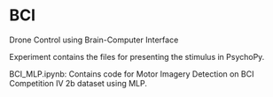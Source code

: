 # BCI
Drone Control using Brain-Computer Interface 

Experiment contains the files for presenting the stimulus in PsychoPy.

BCI_MLP.ipynb: Contains code for Motor Imagery Detection on BCI Competition IV 2b dataset using MLP.
